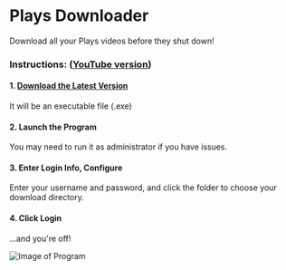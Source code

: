 # Plays Downloader

Download all your Plays videos before they shut down!

### Instructions: ([YouTube version](https://www.youtube.com/watch?v=TvmI6lhiMnY))

#### 1. [Download the Latest Version](https://github.com/O11Software/Plays_Downloader/releases)

It will be an executable file (.exe)

#### 2. Launch the Program

You may need to run it as administrator if you have issues.

#### 3. Enter Login Info, Configure

Enter your username and password, and click the folder to choose your download directory.

#### 4. Click Login

...and you're off!

![Image of Program](https://segergren.dev/projects/Plays/plays.PNG)
